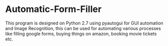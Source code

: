 # Automatic-Form-Filler
This program is designed on Python 2.7 using pyautogui for GUI automation and Image Recognition, this can be used for automating various processes like filling
google forms, buying things on amazon, booking movie tickets etc.
